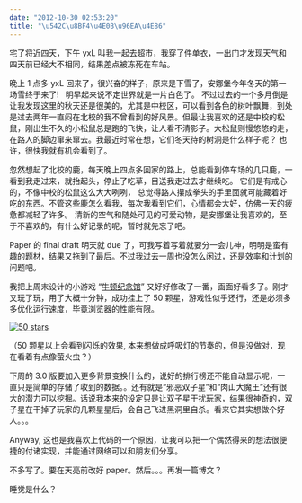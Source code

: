 ```yaml
---
date: "2012-10-30 02:53:20"
title: "\u542C\u8BF4\u4E0B\u96EA\u4E86"
---
```


宅了将近四天，下午 yxL 叫我一起去超市，我穿了件单衣，一出门才发现天气和四天前已经大不相同，结果差点被冻死在车站。

晚上 1 点多 yxL 回来了，很兴奋的样子，原来是下雪了，安娜堡今年冬天的第一场雪终于来了!   明早起来说不定世界就是一片白色了。 不过过去的一个多月倒是让我发现这里的秋天还是很美的，尤其是中校区，可以看到各色的树叶飘舞，到处是过去两年一直闷在北校的我不曾看到的好风景。但最让我喜欢的还是中校的松鼠，刚出生不久的小松鼠总是跑的飞快，让人看不清影子。大松鼠则慢悠悠的走，在路人的脚边窜来窜去。我最近时常在想，它们冬天待的树洞是什么样子呢？ 也许，很快我就有机会看到了。

忽然想起了北校的鹿，每天晚上四点多回家的路上，总能看到停车场的几只鹿，一看到我走过来，就抬起头，停止了吃草，目送我走过去才继续吃。 它们是有戒心的，不像中校的松鼠这么大大咧咧， 总觉得路人攥成拳头的手里面就可能藏着好吃的东西。不管这些鹿怎么看我，每次我看到它们，心情都会大好，仿佛一天的疲惫都减轻了许多。 清新的空气和随处可见的可爱动物，是安娜堡让我喜欢的，至于不喜欢的，有什么好记录的呢，暂时就先忘了吧。

Paper 的 final draft 明天就 due 了，可我写着写着就要分一会儿神，明明是蛮有趣的题材，结果又拖到了最后。不过我过去一周也没怎么闲过，还是效率和计划的问题吧。

我把上周末设计的小游戏 “[牛顿纪念馆](/newton-cenotaph-v2-0/)” 又好好修改了一番，画面好看多了。刚才又玩了玩，用了大概十分钟，成功挂上了 50 颗星，游戏性似乎还行，还是必须多多优化运行速度，毕竟浏览器的性能有限。

[![](https://architech-blog.s3-ap-southeast-1.amazonaws.com/content/images/uploads/2012/10/50-stars-300x207.jpg "50 stars")](https://architech-blog.s3-ap-southeast-1.amazonaws.com/content/images/uploads/2012/10/50-stars.jpg)

（50 颗星以上会看到闪烁的效果, 本来想做成呼吸灯的节奏的，但是没做对，现在看着有点像萤火虫？）

下周的 3.0 版要加入更多背景变换什么的，说好的排行榜还不能自动显示呢，一直只是简单的存储了收到的数据。。还有就是“邪恶双子星”和“肉山大魔王”还有很大的潜力可以挖掘。话说我本来的设定只是让双子星干扰玩家，结果很神奇的，双子星在干掉了玩家的几颗星星后，会自己飞进黑洞里自杀。看来它其实想做个好人。。。

Anyway, 这也是我喜欢上代码的一个原因，让我可以把一个偶然得来的想法很便捷的付诸实现，并能通过网络可以和朋友们分享。

不多写了。要在天亮前改好 paper。然后。。。再发一篇博文？

睡觉是什么？
